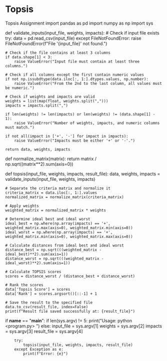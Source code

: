 # Topsis
Topsis Assignment 
import pandas as pd
import numpy as np
import sys

def validate_inputs(input_file, weights, impacts):
    # Check if input file exists
    try:
        data = pd.read_csv(input_file)
    except FileNotFoundError:
        raise FileNotFoundError(f"File '{input_file}' not found.")

    # Check if the file contains at least 3 columns
    if data.shape[1] < 3:
        raise ValueError("Input file must contain at least three columns.")

    # Check if all columns except the first contain numeric values
    if not np.issubdtype(data.iloc[:, 1:].dtypes.values, np.number):
        raise ValueError("From the 2nd to the last column, all values must be numeric.")

    # Check if weights and impacts are valid
    weights = list(map(float, weights.split(",")))
    impacts = impacts.split(",")

    if len(weights) != len(impacts) or len(weights) != (data.shape[1] - 1):
        raise ValueError("Number of weights, impacts, and numeric columns must match.")

    if not all(impact in ['+', '-'] for impact in impacts):
        raise ValueError("Impacts must be either '+' or '-'.")

    return data, weights, impacts

def normalize_matrix(matrix):
    return matrix / np.sqrt((matrix**2).sum(axis=0))

def topsis(input_file, weights, impacts, result_file):
    data, weights, impacts = validate_inputs(input_file, weights, impacts)

    # Separate the criteria matrix and normalize it
    criteria_matrix = data.iloc[:, 1:].values
    normalized_matrix = normalize_matrix(criteria_matrix)

    # Apply weights
    weighted_matrix = normalized_matrix * weights

    # Determine ideal best and ideal worst
    ideal_best = np.where(np.array(impacts) == '+', weighted_matrix.max(axis=0), weighted_matrix.min(axis=0))
    ideal_worst = np.where(np.array(impacts) == '+', weighted_matrix.min(axis=0), weighted_matrix.max(axis=0))

    # Calculate distances from ideal best and ideal worst
    distance_best = np.sqrt(((weighted_matrix - ideal_best)**2).sum(axis=1))
    distance_worst = np.sqrt(((weighted_matrix - ideal_worst)**2).sum(axis=1))

    # Calculate TOPSIS scores
    scores = distance_worst / (distance_best + distance_worst)

    # Rank the scores
    data['Topsis Score'] = scores
    data['Rank'] = scores.argsort()[::-1] + 1

    # Save the result to the specified file
    data.to_csv(result_file, index=False)
    print(f"Result file saved successfully at: {result_file}")

if __name__ == "__main__":
    if len(sys.argv) != 5:
        print("Usage: python <program.py> <InputDataFile> <Weights> <Impacts> <ResultFileName>")
    else:
        input_file = sys.argv[1]
        weights = sys.argv[2]
        impacts = sys.argv[3]
        result_file = sys.argv[4]

        try:
            topsis(input_file, weights, impacts, result_file)
        except Exception as e:
            print(f"Error: {e}")
